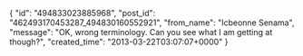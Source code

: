  {
   "id": "494833023885968",
   "post_id": "462493170453287_494830160552921",
   "from_name": "Icbeonne Senama",
   "message": "OK, wrong terminology. Can you see what I am getting at though?",
   "created_time": "2013-03-22T03:07:07+0000"
 }
